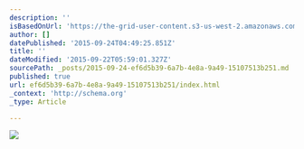```yaml
---
description: ''
isBasedOnUrl: 'https://the-grid-user-content.s3-us-west-2.amazonaws.com/5bdaa7fa-1232-43b0-a6f2-df48b5953667.jpg'
author: []
datePublished: '2015-09-24T04:49:25.851Z'
title: ''
dateModified: '2015-09-22T05:59:01.327Z'
sourcePath: _posts/2015-09-24-ef6d5b39-6a7b-4e8a-9a49-15107513b251.md
published: true
url: ef6d5b39-6a7b-4e8a-9a49-15107513b251/index.html
_context: 'http://schema.org'
_type: Article

---
```

![](https://the-grid-user-content.s3-us-west-2.amazonaws.com/5bdaa7fa-1232-43b0-a6f2-df48b5953667.jpg)
